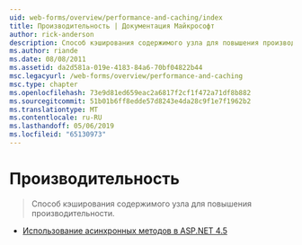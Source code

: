 ```yaml
---
uid: web-forms/overview/performance-and-caching/index
title: Производительность | Документация Майкрософт
author: rick-anderson
description: Способ кэширования содержимого узла для повышения производительности.
ms.author: riande
ms.date: 08/08/2011
ms.assetid: da2d581a-019e-4183-84a6-70bf04822b44
msc.legacyurl: /web-forms/overview/performance-and-caching
msc.type: chapter
ms.openlocfilehash: 73e9d81ed659eac2a6817f2cf1f472a71df8b882
ms.sourcegitcommit: 51b01b6ff8edde57d8243e4da28c9f1e7f1962b2
ms.translationtype: MT
ms.contentlocale: ru-RU
ms.lasthandoff: 05/06/2019
ms.locfileid: "65130973"
---
```

# <a name="performance"></a>Производительность

> Способ кэширования содержимого узла для повышения производительности.

- [Использование асинхронных методов в ASP.NET 4.5](using-asynchronous-methods-in-aspnet-45.md)
